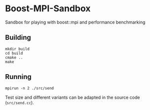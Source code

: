 # Boost-MPI-Sandbox
Sandbox for playing with boost::mpi and performance benchmarking

## Building

```
mkdir build
cd build
cmake ..
make
```

## Running

```
mpirun -n 2 ./src/send
```

Test size and different variants can be adapted in the source code (`src/send.cc`).
